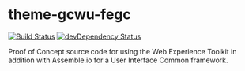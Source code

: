 theme-gcwu-fegc
===============

[![Build Status](https://travis-ci.org/wet-boew/theme-gcwu-fegc.svg?branch=master)](https://travis-ci.org/wet-boew/theme-gcwu-fegc)
[![devDependency Status](https://david-dm.org/wet-boew/theme-gcwu-fegc/dev-status.svg)](https://david-dm.org/wet-boew/theme-gcwu-fegc#info=devDependencies)

Proof of Concept source code for using the Web Experience Toolkit in addition with Assemble.io for a User Interface Common framework.
